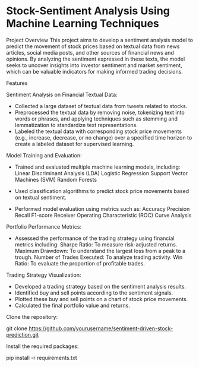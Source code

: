 # Stock-Sentiment Analysis Using Machine Learning Techniques

Project Overview
This project aims to develop a sentiment analysis model to predict the movement of stock prices based on textual data from news articles, social media posts, and other sources of financial news and opinions. By analyzing the sentiment expressed in these texts, the model seeks to uncover insights into investor sentiment and market sentiment, which can be valuable indicators for making informed trading decisions.


Features

Sentiment Analysis on Financial Textual Data:

- Collected a large dataset of textual data from tweets related to stocks.
- Preprocessed the textual data by removing noise, tokenizing text into words or phrases, and applying techniques such as stemming and lemmatization to standardize text representations.
- Labeled the textual data with corresponding stock price movements (e.g., increase, decrease, or no change) over a specified time horizon to create a labeled dataset for supervised learning.

Model Training and Evaluation:

- Trained and evaluated multiple machine learning models, including:
     Linear Discriminant Analysis (LDA)
     Logistic Regression
     Support Vector Machines (SVM)
     Random Forests
- Used classification algorithms to predict stock price movements based on textual sentiment.
  
- Performed model evaluation using metrics such as:
   Accuracy
   Precision
   Recall
   F1-score
   Receiver Operating Characteristic (ROC) Curve Analysis

Portfolio Performance Metrics:

-  Assessed the performance of the trading strategy using financial metrics including:
    Sharpe Ratio: To measure risk-adjusted returns.
    Maximum Drawdown: To understand the largest loss from a peak to a trough.
    Number of Trades Executed: To analyze trading activity.
    Win Ratio: To evaluate the proportion of profitable trades.
   
Trading Strategy Visualization:

- Developed a trading strategy based on the sentiment analysis results.
- Identified buy and sell points according to the sentiment signals.
- Plotted these buy and sell points on a chart of stock price movements.
- Calculated the final portfolio value and returns.

Clone the repository:

git clone [https://github.com/yourusername/sentiment-driven-stock-prediction.git
](https://github.com/ideal-guy/Stock-Sentiment.git)

Install the required packages:

pip install -r requirements.txt
